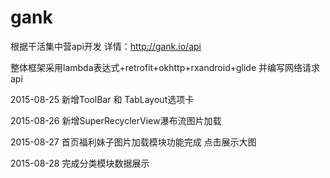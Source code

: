 # gank



根据干活集中营api开发 详情：http://gank.io/api

整体框架采用lambda表达式+retrofit+okhttp+rxandroid+glide 并编写网络请求api

2015-08-25 新增ToolBar 和 TabLayout选项卡

2015-08-26 新增SuperRecyclerView瀑布流图片加载

2015-08-27  首页福利妹子图片加载模块功能完成  点击展示大图

2015-08-28 完成分类模块数据展示
